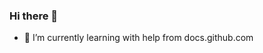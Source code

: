 ### Hi there 👋
- 🌱 I’m currently learning with help from docs.github.com

<!--
**ElizbethK/ElizbethK** is a ✨ _special_ ✨ repository because its `README.md` (this file) appears on your GitHub profile.

- 🌱 I’m currently learning with help from docs.github.com
->
